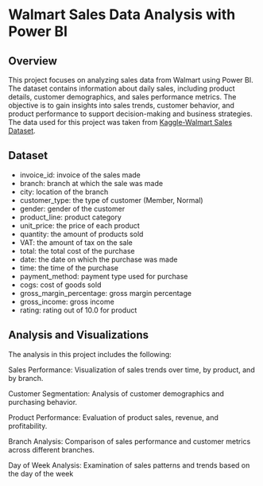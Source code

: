 # Walmart Sales Data Analysis with Power BI

## Overview
This project focuses on analyzing sales data from Walmart using Power BI. The dataset contains information about daily sales, including product details, customer demographics, and sales performance metrics. The objective is to gain insights into sales trends, customer behavior, and product performance to support decision-making and business strategies. The data used for this project was taken from [Kaggle-Walmart Sales Dataset](https://www.kaggle.com/c/walmart-recruiting-store-sales-forecasting).

## Dataset
- invoice_id: invoice of the sales made
- branch: branch at which the sale was made
- city: location of the branch
- customer_type: the type of customer (Member, Normal)
- gender: gender of the customer
- product_line: product category
- unit_price: the price of each product
- quantity: the amount of products sold
- VAT: the amount of tax on the sale
- total: the total cost of the purchase
- date: the date on which the purchase was made
- time: the time of the purchase
- payment_method: payment type used for purchase
- cogs: cost of goods sold
- gross_margin_percentage: gross margin percentage
- gross_income: gross income
- rating: rating out of 10.0 for product

## Analysis and Visualizations
The analysis in this project includes the following:

Sales Performance: Visualization of sales trends over time, by product, and by branch.

Customer Segmentation: Analysis of customer demographics and purchasing behavior.

Product Performance: Evaluation of product sales, revenue, and profitability.

Branch Analysis: Comparison of sales performance and customer metrics across different branches.

Day of Week Analysis: Examination of sales patterns and trends based on the day of the week
